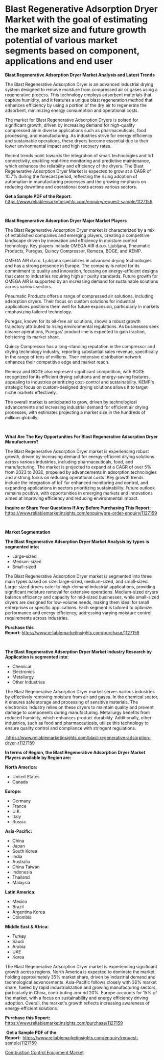 <p><h1>Blast Regenerative Adsorption Dryer Market with the goal of estimating the market size and future growth potential of various market segments based on component, applications and end user</h1></p><p><strong>Blast Regenerative Adsorption Dryer Market Analysis and Latest Trends</strong></p>
<p><p>The Blast Regenerative Adsorption Dryer is an advanced industrial drying system designed to remove moisture from compressed air or gases using a regenerative process. This technology employs adsorbent materials that capture humidity, and it features a unique blast regeneration method that enhances efficiency by using a portion of the dry air to regenerate the adsorbent, minimizing energy consumption and operational costs.</p><p>The market for Blast Regenerative Adsorption Dryers is poised for significant growth, driven by increasing demand for high-quality compressed air in diverse applications such as pharmaceuticals, food processing, and manufacturing. As industries strive for energy efficiency and sustainable operations, these dryers become essential due to their lower environmental impact and high recovery rates. </p><p>Recent trends point towards the integration of smart technologies and IoT connectivity, enabling real-time monitoring and predictive maintenance, which enhances the reliability and efficiency of the dryers. The Blast Regenerative Adsorption Dryer Market is expected to grow at a CAGR of 10.7% during the forecast period, reflecting the rising adoption of automation in manufacturing processes and the growing emphasis on reducing downtime and operational costs across various sectors.</p></p>
<p><strong>Get a Sample PDF of the Report:&nbsp;</strong> <a href="https://www.reliablemarketinsights.com/enquiry/request-sample/1127159?utm_campaign=1835&utm_medium=2&utm_source=Github&utm_content=ia&utm_term=02032025&utm_id=blast-regenerative-adsorption-dryer">https://www.reliablemarketinsights.com/enquiry/request-sample/1127159</a></p>
<p>&nbsp;</p>
<p><strong>Blast Regenerative Adsorption Dryer Major Market Players</strong></p>
<p><p>The Blast Regenerative Adsorption Dryer market is characterized by a mix of established companies and emerging players, creating a competitive landscape driven by innovation and efficiency in moisture control technology. Key players include OMEGA AIR d.o.o. Ljubljana, Pneumatic Products, Puregas, Quincy Compressor, Remeza, BOGE, and KEMP.</p><p>OMEGA AIR d.o.o. Ljubljana specializes in advanced drying technologies and has a strong presence in Europe. The company is noted for its commitment to quality and innovation, focusing on energy-efficient designs that cater to industries requiring high air purity standards. Future growth for OMEGA AIR is supported by an increasing demand for sustainable solutions across various sectors.</p><p>Pneumatic Products offers a range of compressed air solutions, including adsorption dryers. Their focus on custom solutions for industrial applications positions them well for future expansion, particularly in markets emphasizing tailored technology.</p><p>Puregas, known for its oil-free air solutions, shows a robust growth trajectory attributed to rising environmental regulations. As businesses seek cleaner operations, Puregas' product line is expected to gain traction, bolstering its market share.</p><p>Quincy Compressor has a long-standing reputation in the compressor and drying technology industry, reporting substantial sales revenue, specifically in the range of tens of millions. Their extensive distribution network enhances their competitive edge and market reach.</p><p>Remeza and BOGE also represent significant competition, with BOGE recognized for its efficient drying solutions and energy-saving features, appealing to industries prioritizing cost-control and sustainability. KEMP's strategic focus on custom-designed drying solutions allows it to target niche markets effectively.</p><p>The overall market is anticipated to grow, driven by technological advancements and increasing industrial demand for efficient air drying processes, with estimates projecting a market size in the hundreds of millions globally.</p></p>
<p>&nbsp;</p>
<p><strong>What Are The Key Opportunities For Blast Regenerative Adsorption Dryer Manufacturers?</strong></p>
<p><p>The Blast Regenerative Adsorption Dryer market is experiencing robust growth, driven by increasing demand for energy-efficient drying solutions across various industries, including pharmaceuticals, food, and manufacturing. The market is projected to expand at a CAGR of over 5% from 2023 to 2030, propelled by advancements in adsorption technologies and a strong focus on reducing operational costs. Key growth trends include the integration of IoT for enhanced monitoring and control, and expanding applications in sectors prioritizing sustainability. Future outlook remains positive, with opportunities in emerging markets and innovations aimed at improving efficiency and reducing environmental impact.</p></p>
<p><strong>Inquire or Share Your Questions If Any Before Purchasing This Report:</strong> <a href="https://www.reliablemarketinsights.com/enquiry/pre-order-enquiry/1127159?utm_campaign=1835&utm_medium=2&utm_source=Github&utm_content=ia&utm_term=02032025&utm_id=blast-regenerative-adsorption-dryer">https://www.reliablemarketinsights.com/enquiry/pre-order-enquiry/1127159</a></p>
<p>&nbsp;</p>
<p><strong>Market Segmentation</strong></p>
<p><strong>The Blast Regenerative Adsorption Dryer Market Analysis by types is segmented into:</strong></p>
<p><ul><li>Large-sized</li><li>Medium-sized</li><li>Small-sized</li></ul></p>
<p><p>The Blast Regenerative Adsorption Dryer market is segmented into three main types based on size: large-sized, medium-sized, and small-sized. Large-sized dryers cater to high-demand industrial applications, providing significant moisture removal for extensive operations. Medium-sized dryers balance efficiency and capacity for mid-sized businesses, while small-sized dryers are designed for low-volume needs, making them ideal for small enterprises or specific applications. Each segment is tailored to optimize performance and energy efficiency, addressing varying moisture control requirements across industries.</p></p>
<p><strong>Purchase this Report:&nbsp;</strong><a href="https://www.reliablemarketinsights.com/purchase/1127159?utm_campaign=1835&utm_medium=2&utm_source=Github&utm_content=ia&utm_term=02032025&utm_id=blast-regenerative-adsorption-dryer">https://www.reliablemarketinsights.com/purchase/1127159</a></p>
<p>&nbsp;</p>
<p><strong>The Blast Regenerative Adsorption Dryer Market Industry Research by Application is segmented into:</strong></p>
<p><ul><li>Chemical</li><li>Electronics</li><li>Metallurgy</li><li>Other Industries</li></ul></p>
<p><p>The Blast Regenerative Adsorption Dryer market serves various industries by effectively removing moisture from air and gases. In the chemical sector, it ensures safe storage and processing of sensitive materials. The electronics industry relies on these dryers to maintain quality and prevent damage to components during manufacturing. Metallurgy benefits from reduced humidity, which enhances product durability. Additionally, other industries, such as food and pharmaceuticals, utilize this technology to ensure quality control and compliance with stringent regulations.</p></p>
<p><a href="https://www.reliablemarketinsights.com/blast-regenerative-adsorption-dryer-r1127159?utm_campaign=1835&utm_medium=2&utm_source=Github&utm_content=ia&utm_term=02032025&utm_id=blast-regenerative-adsorption-dryer">&nbsp;https://www.reliablemarketinsights.com/blast-regenerative-adsorption-dryer-r1127159</a></p>
<p><strong>In terms of Region, the Blast Regenerative Adsorption Dryer Market Players available by Region are:</strong></p>
<p>
    <p> <strong> North America: </strong>
        <ul>
            <li>United States</li>
            <li>Canada</li>
        </ul>
        </p> 
    <p> <strong> Europe: </strong>
        <ul>
            <li>Germany</li>
            <li>France</li>
            <li>U.K.</li>
            <li>Italy</li>
            <li>Russia</li>
        </ul>
        </p> 
    <p> <strong> Asia-Pacific: </strong>
        <ul>
            <li>China</li>
            <li>Japan</li>
            <li>South Korea</li>
            <li>India</li>
            <li>Australia</li>
            <li>China Taiwan</li>
            <li>Indonesia</li>
            <li>Thailand</li>
            <li>Malaysia</li>
        </ul>
        </p> 
    <p> <strong> Latin America: </strong>
        <ul>
            <li>Mexico</li>
            <li>Brazil</li>
            <li>Argentina Korea</li>
            <li>Colombia</li>
        </ul>
        </p> 
    <p> <strong> Middle East & Africa: </strong>
        <ul>
            <li>Turkey</li>
            <li>Saudi</li>
            <li>Arabia</li>
            <li>UAE</li>
            <li>Korea</li>
        </ul>
    </p>
    </p>
<p><p>The Blast Regenerative Adsorption Dryer market is experiencing significant growth across regions. North America is expected to dominate the market, holding approximately 35% market share, driven by industrial demand and technological advancements. Asia-Pacific follows closely with 30% market share, fueled by rapid industrialization and growing manufacturing sectors, particularly in China, contributing around 20%. Europe accounts for 15% of the market, with a focus on sustainability and energy efficiency driving adoption. Overall, the market's growth reflects increasing awareness of energy-efficient solutions.</p></p>
<p><strong>Purchase this Report: </strong><a href="https://www.reliablemarketinsights.com/purchase/1127159?utm_campaign=1835&utm_medium=2&utm_source=Github&utm_content=ia&utm_term=02032025&utm_id=blast-regenerative-adsorption-dryer">https://www.reliablemarketinsights.com/purchase/1127159</a></p>
<p>&nbsp;<strong>Get a Sample PDF of the Report:&nbsp;&nbsp;</strong><a href="https://www.reliablemarketinsights.com/enquiry/request-sample/1127159?utm_campaign=1835&utm_medium=2&utm_source=Github&utm_content=ia&utm_term=02032025&utm_id=blast-regenerative-adsorption-dryer">https://www.reliablemarketinsights.com/enquiry/request-sample/1127159</a></p>
<p><strong></strong></p>
<p><p><a href="https://github.com/marlanamarvn/Market-Research-Report-List-1/blob/main/combustion-control-equipment-market.md?utm_campaign=1835&utm_medium=2&utm_source=Github&utm_content=ia&utm_term=02032025&utm_id=blast-regenerative-adsorption-dryer">Combustion Control Equipment Market</a></p></p>
